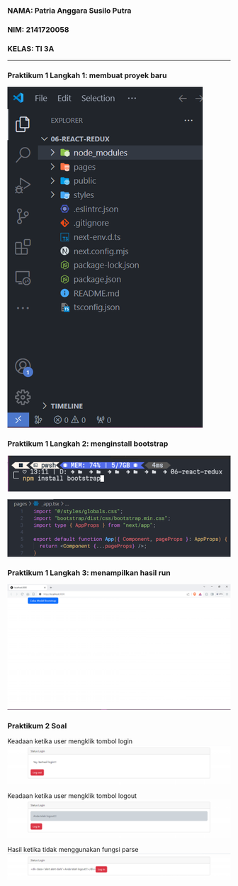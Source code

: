 ### NAMA: Patria Anggara Susilo Putra
### NIM: 2141720058
### KELAS: TI 3A
---

### Praktikum 1 Langkah 1: membuat proyek baru
![praktikum_satu](assets-record/praktikum-satu/1.png)

### Praktikum 1 Langkah 2: menginstall bootstrap
![praktikum_satu](assets-record/praktikum-satu/2.png)

![praktikum_satu](assets-record/praktikum-satu/3.png)

### Praktikum 1 Langkah 3: menampilkan hasil run
![praktikum_satu](assets-record/praktikum-satu/4.png)

### Praktikum 2 Soal

Keadaan ketika user mengklik tombol login
![praktikum_dua](assets-record/praktikum-dua/5.png)

Keadaan ketika user mengklik tombol logout
![praktikum_dua](assets-record/praktikum-dua/6.png)

Hasil ketika tidak menggunakan fungsi parse
![praktikum_dua](assets-record/praktikum-dua/7.png)